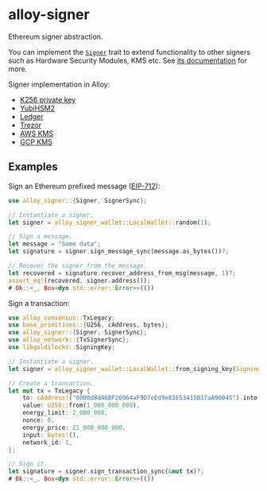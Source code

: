 # alloy-signer

Ethereum signer abstraction.

You can implement the [`Signer`][Signer] trait to extend functionality to other signers
such as Hardware Security Modules, KMS etc. See [its documentation][Signer] for more.

Signer implementation in Alloy:
- [K256 private key](../signer-wallet/src/private_key.rs)
- [YubiHSM2](../signer-wallet/src/yubi.rs)
- [Ledger](../signer-ledger/)
- [Trezor](../signer-trezor/)
- [AWS KMS](../signer-aws/)
- [GCP KMS](../signer-gcp/)

<!-- TODO: docs.rs -->
[Signer]: https://alloy-rs.github.io/alloy/alloy_signer/trait.Signer.html

## Examples

Sign an Ethereum prefixed message ([EIP-712](https://eips.ethereum.org/EIPS/eip-712)):

```rust
use alloy_signer::{Signer, SignerSync};

// Instantiate a signer.
let signer = alloy_signer_wallet::LocalWallet::random(1);

// Sign a message.
let message = "Some data";
let signature = signer.sign_message_sync(message.as_bytes())?;

// Recover the signer from the message.
let recovered = signature.recover_address_from_msg(message, 1)?;
assert_eq!(recovered, signer.address());
# Ok::<_, Box<dyn std::error::Error>>(())
```

Sign a transaction:

```rust
use alloy_consensus::TxLegacy;
use base_primitives::{U256, cAddress, bytes};
use alloy_signer::{Signer, SignerSync};
use alloy_network::{TxSignerSync};
use libgoldilocks::SigningKey;

// Instantiate a signer.
let signer = alloy_signer_wallet::LocalWallet::from_signing_key(SigningKey::from_str("dcf2cbdd171a21c480aa7f53d77f31bb102282b3ff099c78e3118b37348c72f7dcf2cbdd171a21c480aa7f53d77f31bb102282b3ff099c78e3"), 1);

// Create a transaction.
let mut tx = TxLegacy {
    to: cAddress!("0000d8dA6BF26964aF9D7eEd9e03E53415D37aA96045").into(),
    value: U256::from(1_000_000_000),
    energy_limit: 2_000_000,
    nonce: 0,
    energy_price: 21_000_000_000,
    input: bytes!(),
    network_id: 1,
};

// Sign it.
let signature = signer.sign_transaction_sync(&mut tx)?;
# Ok::<_, Box<dyn std::error::Error>>(())
```
